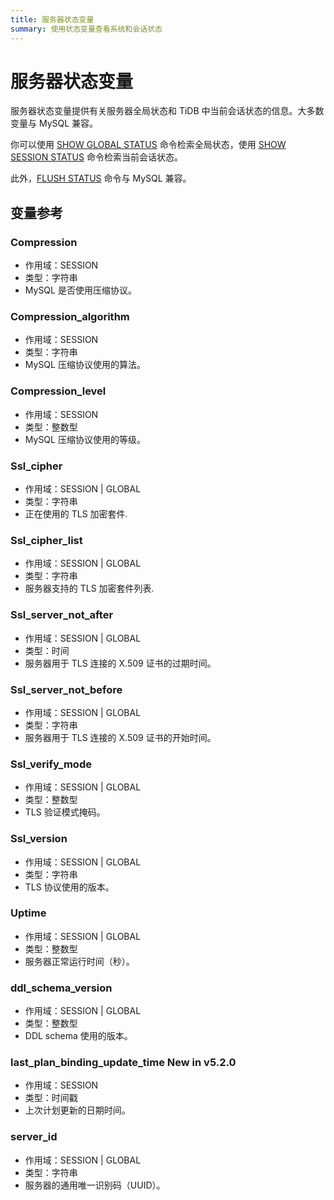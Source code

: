 ```yaml
---
title: 服务器状态变量
summary: 使用状态变量查看系统和会话状态
---
```


# 服务器状态变量

服务器状态变量提供有关服务器全局状态和 TiDB 中当前会话状态的信息。大多数变量与 MySQL 兼容。

你可以使用 [SHOW GLOBAL STATUS](/sql-statements/sql-statement-show-status.md) 命令检索全局状态，使用 [SHOW SESSION STATUS](/sql-statements/sql-statement-show-status.md) 命令检索当前会话状态。  

此外，[FLUSH STATUS](/sql-statements/sql-statement-flush-status.md) 命令与 MySQL 兼容。

## 变量参考

### Compression

- 作用域：SESSION
- 类型：字符串
- MySQL 是否使用压缩协议。

### Compression_algorithm

- 作用域：SESSION
- 类型：字符串
- MySQL 压缩协议使用的算法。

### Compression_level

- 作用域：SESSION
- 类型：整数型
- MySQL 压缩协议使用的等级。

### Ssl_cipher

- 作用域：SESSION | GLOBAL
- 类型：字符串
- 正在使用的 TLS 加密套件.

### Ssl_cipher_list

- 作用域：SESSION | GLOBAL
- 类型：字符串
- 服务器支持的 TLS 加密套件列表.

### Ssl_server_not_after

- 作用域：SESSION | GLOBAL
- 类型：时间
- 服务器用于 TLS 连接的 X.509 证书的过期时间。

### Ssl_server_not_before

- 作用域：SESSION | GLOBAL
- 类型：字符串
- 服务器用于 TLS 连接的 X.509 证书的开始时间。

### Ssl_verify_mode

- 作用域：SESSION | GLOBAL
- 类型：整数型
- TLS 验证模式掩码。

### Ssl_version

- 作用域：SESSION | GLOBAL
- 类型：字符串
- TLS 协议使用的版本。

### Uptime

- 作用域：SESSION | GLOBAL
- 类型：整数型
- 服务器正常运行时间（秒）。

### ddl_schema_version

- 作用域：SESSION | GLOBAL
- 类型：整数型
- DDL schema 使用的版本。

### last_plan_binding_update_time <span class="version-mark">New in v5.2.0</span>

- 作用域：SESSION
- 类型：时间戳
- 上次计划更新的日期时间。

### server_id

- 作用域：SESSION | GLOBAL
- 类型：字符串
- 服务器的通用唯一识别码（UUID）。